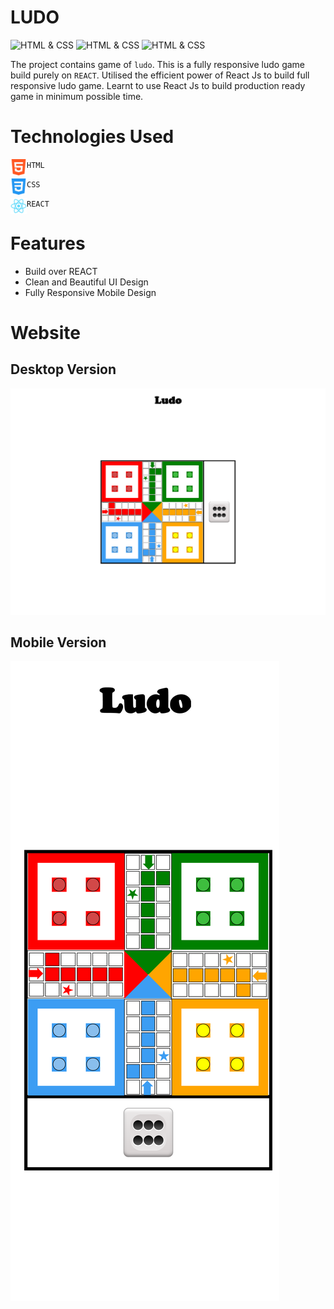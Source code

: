 # **LUDO**
![HTML & CSS](https://img.shields.io/badge/Chrome-v106.0-blue)
![HTML & CSS](https://img.shields.io/badge/HTML-CSS-green)
![HTML & CSS](https://img.shields.io/badge/React%20Js-v18.2.0-red)

The project contains game of `ludo`. This is a fully responsive ludo game build purely on `REACT`. Utilised the efficient power of React Js to build full responsive ludo game. Learnt to use React Js to build production ready game in minimum possible time.


# Technologies Used
<img align="left" alt="HTML5" width="26px" src="./ludo-image/readmeAssets/html-5.png" /> `HTML`


<img align="left" alt="CSS3" width="26px" src="./ludo-image/readmeAssets/css-3.png" /> `CSS`


<img align="left" alt="Tailwind CSS" width="26px" src="./ludo-image/readmeAssets/logo512.png" /> `REACT`
# Features
 - Build over REACT
 - Clean and Beautiful UI Design
 - Fully Responsive Mobile Design
 # Website
 ## Desktop Version
 ![](ludo-image/Screenshots/desktop_version.png)
 ## Mobile Version
 ![](ludo-image/Screenshots/mobile_version.png)
